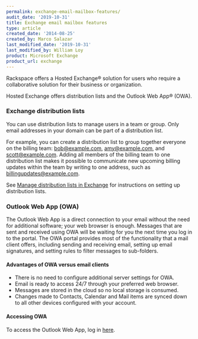 ```yaml
---
permalink: exchange-email-mailbox-features/
audit_date: '2019-10-31'
title: Exchange email mailbox features
type: article
created_date: '2014-08-25'
created_by: Marco Salazar
last_modified_date: '2019-10-31'
last_modified_by: William Loy
product: Microsoft Exchange
product_url: exchange
---
```


Rackspace offers a Hosted Exchange&reg; solution for users who require a
collaborative solution for their business or organization.

Hosted Exchange offers distribution lists and the Outlook Web App&reg; (OWA).

### Exchange distribution lists

You can use distribution lists to manage users in a team or group.
Only email addresses in your domain can be part of a distribution list.

For example, you can create a distribution list to group together everyone on
the billing team: bob@example.com, amy@example.com, and
scott@example.com. Adding all members of the billing team to one distribution
list makes it possible to communicate new upcoming billing updates
within the team by writing to one address, such as billingupdates@example.com.

See [Manage distribution lists in Exchange](/how-to/manage-distribution-lists-in-exchange/)
for instructions on setting up distribution lists.

### Outlook Web App (OWA)

The Outlook Web App is a direct connection to your email without the
need for additional software; your web browser is enough.
Messages that are sent and received using OWA will be
waiting for you the next time you log in to the portal. The OWA portal
provides most of the functionality that a mail client offers, including
sending and receiving email, setting up email signatures, and setting
rules to filter messages to sub-folders.

#### Advantages of OWA versus email clients

- There is no need to configure additional server settings for OWA.
- Email is ready to access 24/7 through your preferred web browser.
- Messages are stored in the cloud so no local storage is consumed.
- Changes made to Contacts, Calendar and Mail items are synced down to
  all other devices configured with your account.

#### Accessing OWA

To access the Outlook Web App, log in [here](https://apps.rackspace.com).
